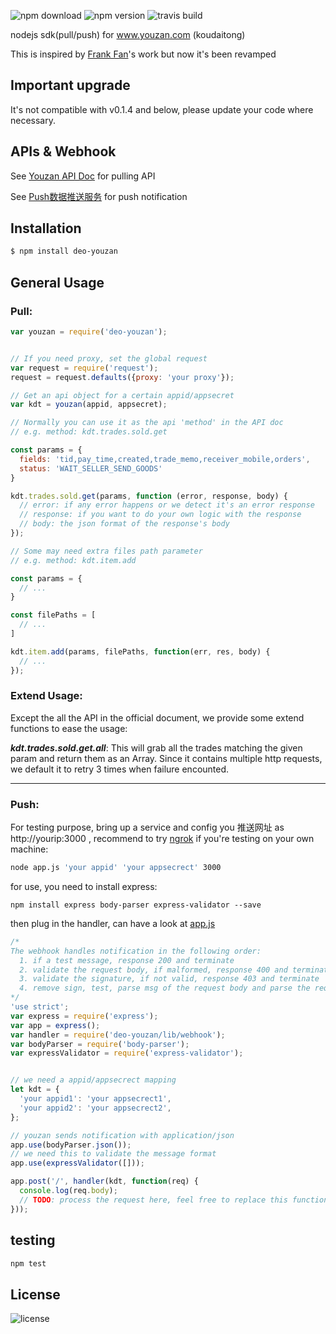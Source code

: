 ![npm download](https://img.shields.io/npm/dt/deo-youzan.svg)
![npm version](https://img.shields.io/npm/v/deo-youzan.svg)
![travis build](https://img.shields.io/travis/MadHouses/youzan.svg?label=travis)

nodejs sdk(pull/push) for www.youzan.com (koudaitong)

This is inspired by [Frank Fan](https://github.com/frankwaizi/youzan)'s work but now it's been revamped

## Important upgrade

It's not compatible with v0.1.4 and below, please update your code where necessary.

## APIs & Webhook

See [Youzan API Doc](http://open.koudaitong.com/doc) for pulling API

See [Push数据推送服务](https://bbs.youzan.com/forum.php?mod=viewthread&tid=479159) for push notification

## Installation

```sh
$ npm install deo-youzan
```

## General Usage
### **Pull:**
```js
var youzan = require('deo-youzan');


// If you need proxy, set the global request
var request = require('request');
request = request.defaults({proxy: 'your proxy'});

// Get an api object for a certain appid/appsecret
var kdt = youzan(appid, appsecret);

// Normally you can use it as the api 'method' in the API doc
// e.g. method: kdt.trades.sold.get

const params = {
  fields: 'tid,pay_time,created,trade_memo,receiver_mobile,orders',
  status: 'WAIT_SELLER_SEND_GOODS'
}

kdt.trades.sold.get(params, function (error, response, body) {
  // error: if any error happens or we detect it's an error response
  // response: if you want to do your own logic with the response
  // body: the json format of the response's body
});

// Some may need extra files path parameter
// e.g. method: kdt.item.add

const params = {
  // ...
}

const filePaths = [
  // ...
]

kdt.item.add(params, filePaths, function(err, res, body) {
  // ...
});
```

### **Extend Usage:**

Except the all the API in the official document, we provide some extend functions to ease the usage:

***kdt.trades.sold.get.all***: This will grab all the trades matching the given param and return them as an Array. Since it contains multiple http requests, we default it to retry 3 times when failure encounted.
____

### **Push:**

For testing purpose, bring up a service and config you 推送网址 as http://yourip:3000 , recommend to try [ngrok](https://ngrok.com/) if you're testing on your own machine:
```sh
node app.js 'your appid' 'your appsecrect' 3000
```

for use, you need to install express:
```
npm install express body-parser express-validator --save
```
then plug in the handler, can have a look at [app.js](app.js)

```js
/*
The webhook handles notification in the following order:
  1. if a test message, response 200 and terminate
  2. validate the request body, if malformed, response 400 and terminate
  3. validate the signature, if not valid, response 403 and terminate
  4. remove sign, test, parse msg of the request body and parse the req object to user provided function for your own logic
*/
'use strict';
var express = require('express');
var app = express();
var handler = require('deo-youzan/lib/webhook');
var bodyParser = require('body-parser');
var expressValidator = require('express-validator');


// we need a appid/appsecrect mapping
let kdt = {
  'your appid1': 'your appsecrect1',
  'your appid2': 'your appsecrect2',
};

// youzan sends notification with application/json
app.use(bodyParser.json());
// we need this to validate the message format
app.use(expressValidator([]));

app.post('/', handler(kdt, function(req) {
  console.log(req.body);
  // TODO: process the request here, feel free to replace this function to match your logic
}));

```

## testing
```sh
npm test
```

## License

![license](https://img.shields.io/npm/l/deo-youzan.svg)
